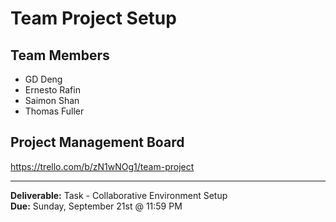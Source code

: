 # Team Project Setup

## Team Members
- GD Deng  
- Ernesto Rafin  
- Saimon Shan  
- Thomas Fuller

## Project Management Board
https://trello.com/b/zN1wNOg1/team-project


---

**Deliverable:** Task - Collaborative Environment Setup  
**Due:** Sunday, September 21st @ 11:59 PM
